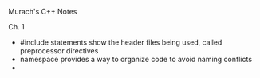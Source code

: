 Murach's C++ Notes

Ch. 1 
- #include statements show the header files being used, called preprocessor directives
- namespace provides a way to organize code to avoid naming conflicts
- 